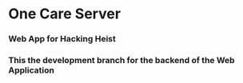 # One Care Server

### Web App for Hacking Heist

### This the development branch for the backend of the Web Application
